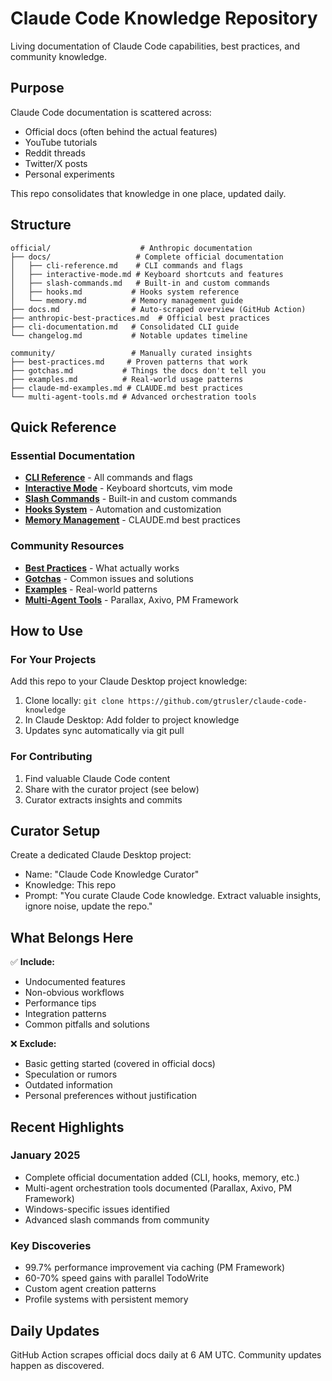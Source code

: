 # Claude Code Knowledge Repository

Living documentation of Claude Code capabilities, best practices, and community knowledge.

## Purpose

Claude Code documentation is scattered across:
- Official docs (often behind the actual features)
- YouTube tutorials
- Reddit threads
- Twitter/X posts
- Personal experiments

This repo consolidates that knowledge in one place, updated daily.

## Structure

```
official/                    # Anthropic documentation
├── docs/                   # Complete official documentation
│   ├── cli-reference.md    # CLI commands and flags
│   ├── interactive-mode.md # Keyboard shortcuts and features
│   ├── slash-commands.md   # Built-in and custom commands
│   ├── hooks.md           # Hooks system reference
│   └── memory.md          # Memory management guide
├── docs.md                # Auto-scraped overview (GitHub Action)
├── anthropic-best-practices.md  # Official best practices
├── cli-documentation.md   # Consolidated CLI guide
└── changelog.md           # Notable updates timeline

community/                 # Manually curated insights
├── best-practices.md     # Proven patterns that work
├── gotchas.md           # Things the docs don't tell you
├── examples.md          # Real-world usage patterns
├── claude-md-examples.md # CLAUDE.md best practices
└── multi-agent-tools.md # Advanced orchestration tools
```

## Quick Reference

### Essential Documentation
- **[CLI Reference](official/docs/cli-reference.md)** - All commands and flags
- **[Interactive Mode](official/docs/interactive-mode.md)** - Keyboard shortcuts, vim mode
- **[Slash Commands](official/docs/slash-commands.md)** - Built-in and custom commands
- **[Hooks System](official/docs/hooks.md)** - Automation and customization
- **[Memory Management](official/docs/memory.md)** - CLAUDE.md best practices

### Community Resources
- **[Best Practices](community/best-practices.md)** - What actually works
- **[Gotchas](community/gotchas.md)** - Common issues and solutions
- **[Examples](community/examples.md)** - Real-world patterns
- **[Multi-Agent Tools](community/multi-agent-tools.md)** - Parallax, Axivo, PM Framework

## How to Use

### For Your Projects
Add this repo to your Claude Desktop project knowledge:
1. Clone locally: `git clone https://github.com/gtrusler/claude-code-knowledge`
2. In Claude Desktop: Add folder to project knowledge
3. Updates sync automatically via git pull

### For Contributing
1. Find valuable Claude Code content
2. Share with the curator project (see below)
3. Curator extracts insights and commits

## Curator Setup

Create a dedicated Claude Desktop project:
- Name: "Claude Code Knowledge Curator"
- Knowledge: This repo
- Prompt: "You curate Claude Code knowledge. Extract valuable insights, ignore noise, update the repo."

## What Belongs Here

✅ **Include:**
- Undocumented features
- Non-obvious workflows
- Performance tips
- Integration patterns
- Common pitfalls and solutions

❌ **Exclude:**
- Basic getting started (covered in official docs)
- Speculation or rumors
- Outdated information
- Personal preferences without justification

## Recent Highlights

### January 2025
- Complete official documentation added (CLI, hooks, memory, etc.)
- Multi-agent orchestration tools documented (Parallax, Axivo, PM Framework)
- Windows-specific issues identified
- Advanced slash commands from community

### Key Discoveries
- 99.7% performance improvement via caching (PM Framework)
- 60-70% speed gains with parallel TodoWrite
- Custom agent creation patterns
- Profile systems with persistent memory

## Daily Updates

GitHub Action scrapes official docs daily at 6 AM UTC. Community updates happen as discovered.